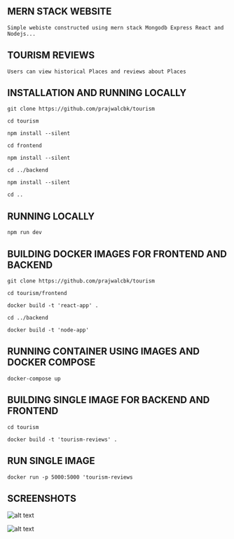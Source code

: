 ## MERN STACK WEBSITE
	Simple webiste constructed using mern stack Mongodb Express React and Nodejs...

## TOURISM REVIEWS
	Users can view historical Places and reviews about Places


## INSTALLATION AND RUNNING LOCALLY
	git clone https://github.com/prajwalcbk/tourism

	cd tourism

	npm install --silent

	cd frontend 

	npm install --silent

	cd ../backend

	npm install --silent

	cd ..

## RUNNING LOCALLY
	npm run dev



## BUILDING DOCKER IMAGES FOR FRONTEND AND BACKEND
	git clone https://github.com/prajwalcbk/tourism

	cd tourism/frontend

	docker build -t 'react-app' .

	cd ../backend

	docker build -t 'node-app'

## RUNNING CONTAINER USING IMAGES AND DOCKER COMPOSE

	docker-compose up

## BUILDING SINGLE IMAGE FOR BACKEND AND FRONTEND

	cd tourism

	docker build -t 'tourism-reviews' .

## RUN SINGLE IMAGE

	docker run -p 5000:5000 'tourism-reviews


## SCREENSHOTS
![alt text](https://github.com/prajwalcbk/tourism/blob/main/images/Screenshot%20from%202021-07-05%2012-36-57.png)


![alt text](https://github.com/prajwalcbk/tourism/blob/main/images/Screenshot%20from%202021-07-05%2012-39-47.png)


